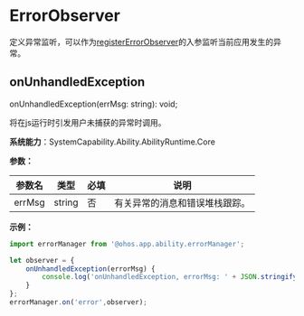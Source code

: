 # ErrorObserver

定义异常监听，可以作为[registerErrorObserver](js-apis-application-errorManager.md#errormanagerregistererrorobserver)的入参监听当前应用发生的异常。

## onUnhandledException

onUnhandledException(errMsg: string): void;

将在js运行时引发用户未捕获的异常时调用。

**系统能力**：SystemCapability.Ability.AbilityRuntime.Core

**参数：**

| 参数名 | 类型 | 必填 | 说明 |
| -------- | -------- | -------- | -------- |
| errMsg | string | 否 | 有关异常的消息和错误堆栈跟踪。 |

**示例：**

```ts
import errorManager from '@ohos.app.ability.errorManager';

let observer = {
    onUnhandledException(errorMsg) {
        console.log('onUnhandledException, errorMsg: ' + JSON.stringify(errorMsg));
    }
};
errorManager.on('error',observer);
```